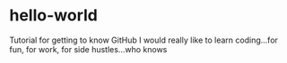 # hello-world
Tutorial for getting to know GitHub
I would really like to learn coding...for fun, for work, for side hustles...who knows
